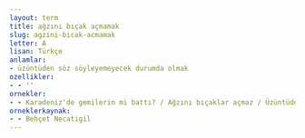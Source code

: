 ```yaml
---
layout: term
title: ağzını bıçak açmamak
slug: agzini-bicak-acmamak
letter: A
lisan: Türkçe
anlamlar:
- üzüntüden söz söyleyemeyecek durumda olmak
ozellikler:
- - ''
ornekler:
- - Karadeniz'de gemilerin mi battı? / Ağzını bıçaklar açmaz / Üzüntüdesin gayet
orneklerkaynak:
- - Behçet Necatigil
---
```

